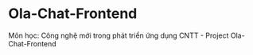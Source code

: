# Ola-Chat-Frontend
Môn học: Công nghệ mới trong phát triển ứng dụng CNTT - Project Ola-Chat-Frontend
